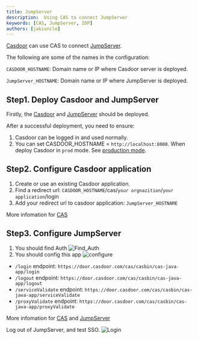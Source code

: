 ```yaml
---
title: JumpServer
description:  Using CAS to connect JumpServer
keywords: [CAS, JumpServer, IDP]
authors: [jakiuncle]
---
```


[Casdoor](/docs/basic/server-installation) can use CAS to connect [JumpServer](https://github.com/jumpserver/jumpserver/).

The following are some of the names in the configuration:

`CASDOOR_HOSTNAME`: Domain name or IP where Casdoor server is deployed.

`JumpServer_HOSTNAME`: Domain name or IP where JumpServer is deployed.

## Step1. Deploy Casdoor and JumpServer

Firstly, the [Casdoor](/docs/basic/server-installation) and [JumpServer](https://github.com/jumpserver/jumpserver/) should be deployed.

After a successful deployment, you need to ensure:

1. Casdoor can be logged in and used normally.
2. You can set CASDOOR_HOSTNAME = `http://localhost:8000`. When deploy Casdoor in `prod` mode. See [production mode](https://casdoor.org/docs/basic/server-installation#production-mode).

## Step2. Configure Casdoor application

1. Create or use an existing Casdoor application.
2. Find a redirect url: `CASDOOR_HOSTNAME`/cas/`your orgnazition`/`your application`/login
3. Add your redirect url to casdoor application: `JumpServer_HOSTNAME`

More infomation for [CAS](https://casdoor.org/zh/docs/how-to-connect/cas)

## Step3. Configure JumpServer

1. You should find Auth ![Find_Auth](/img/integration/python/Auth.png)
2. You should config this app ![configure](/img/integration/python/jumpServer.png)

- `/login` endpoint: `https://door.casdoor.com/cas/casbin/cas-java-app/login`
- `/logout` endpoint: `https://door.casdoor.com/cas/casbin/cas-java-app/logout`
- `/serviceValidate` endpoint: `https://door.casdoor.com/cas/casbin/cas-java-app/serviceValidate`
- `/proxyValidate` endpoint: `https://door.casdoor.com/cas/casbin/cas-java-app/proxyValidate`

More infomation for [CAS](https://casdoor.org/zh/docs/how-to-connect/cas) and [JumpServer](https://docs.jumpserver.org/zh/master/admin-guide/authentication/cas/)

Log out of JumpServer, and test SSO.
![Login](/img/integration/python/login.gif)
